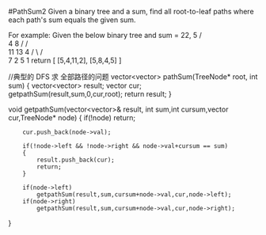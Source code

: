#PathSum2
Given a binary tree and a sum, find all root-to-leaf paths where each path's sum equals the given sum.

For example:
Given the below binary tree and sum = 22,
              5
             / \
            4   8
           /   / \
          11  13  4
         /  \    / \
        7    2  5   1
return
[
   [5,4,11,2],
   [5,8,4,5]
]


//典型的 DFS 求 全部路径的问题
vector<vector<int>> pathSum(TreeNode* root, int sum)
{
        vector<vector<int>> result;
        vector<int> cur;
        getpathSum(result,sum,0,cur,root);
        return result;
}
    
void  getpathSum(vector<vector<int>>& result, int sum,int cursum,vector<int> cur,TreeNode* node)
{
        if(!node) return;
        
        cur.push_back(node->val);
        
        if(!node->left && !node->right && node->val+cursum == sum)
        {
            result.push_back(cur);
            return;
        }
        
        if(node->left)
            getpathSum(result,sum,cursum+node->val,cur,node->left);
        if(node->right)
            getpathSum(result,sum,cursum+node->val,cur,node->right);
}
